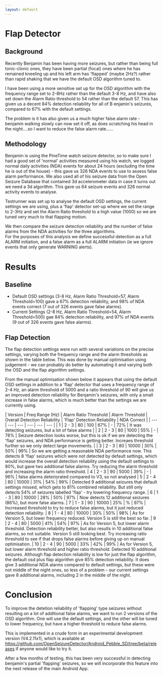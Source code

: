 ```yaml
---
layout: default
---
```


# Flap Detector

## Background
Recently Benjamin has been having more seizures, but rather than being full tonic-clonic ones, they have been partial (focal) ones where he has 
remained kneeling up and his left arm has 'flapped' (maybe 2Hz?) rather than rapid shaking that we have the default OSD algorithm tuned to.

I have been using a more sensitive set up for the OSD algorithm with the frequency range set to 2-8Hz rather than the default 3-8 Hz, and have 
also set down the Alarm Ratio threshold to 54 rather than the default 57.   This has given us a decent 84% detection reliability for all of B
enjamin's seizures, compared to 67% with the default settings.

The problem is it has also given us a much higher false alarm rate - benjamin walking slowly can now set it off, as does scratching his head in 
the night....so I want to reduce the false alarm rate......

## Methodology
Benjamin is using the PineTime watch seizure detector, so to make sure I had a good set of 'normal' activities measured using his watch, we 
logged normal daily activities (NDA) events for about 24 hours (excluding the time he is out of the house) - this gave us 326 NDA events to 
use to assess false alarm performance.   We also used all of his seizure data from the Open Seizure Database that contained 3d accelerometer 
data in case it turns out we need a 3d algorithm.   This gave us 64 seizure events and 326 normal activity events to analyse.

Testrunner was set up to analyse the default OSD settings, the current settings we are using, plus a 'flap' detector set-up where we set the 
range to 2-3Hz and set the Alarm Ratio threshold to a high value (1000) so we are tuned very much to that flapping motion.

We then compare the seizure detection reliability and the number of false alarms from the NDA activities for the three algorithms.  
For the purposes of this analysis we define successful detection as a full ALARM initiation, and a false alarm as a full ALARM initiation 
(ie we ignore events that only generate WARNING alerts).

# Results

## Baseline

  - Default OSD settings (3-8 Hz, Alarm Ratio Threshold=57, Alarm Threshold=100) gave a 67% detection reliability, and 98% of 
  NDA events correct (7 out of 326 events gave false alarms).
  - Current Settings (2-8 Hz, Alarm Ratio Threshold=54, Alarm Threshold=500) gae 84% detection reliability, and 97% of NDA events 
  (9 out of 326 events gave false alarms).

## Flap Detection

The flap detection settings were run with several variations on the precise settings, varying both the frequency range and the alarm thresholds as 
shown in the table below.   This was done by manual optimisation using judgement - we can probably do better by automating it and varying both the 
OSD and the flap algorithm settings.

From the manual optimisation shown below it appears that using the default OSD settings in addition to a 'flap' detector that uses a frequency 
range of 2-4 Hz, an alarm threshold of 5000 and a ratio threshold of 90 will give us an improved detection reliability for Benjamin's seizures, 
with only a small increase in false alarms, which is much better than the settings we are currently using.

  | Version | Freq Range (Hz) | Alarm Ratio Threshold | Alarm Threshold | Overall Detection Reliability | 'Flap' Detection Reliability | NDA Correct |
  | ---     | ---    | --- | --- | --- | --- | 
  | 1       | 2 - 3     | 80 | 100 | 67%  | - | 72% | It was detecting seizures, but a lot of false alarms |
| 2       | 2 - 3     | 80 | 1000 | 55%  | - | 78% | Seizure detection looks worse, but this is ok if we are detecting the 'flap' seizures, and NDA performance is getting better.  Increaes threshold further so we only detect large movements. |
| 3       | 2 - 3     | 80 | 10000 | 30%  | 50% | 99% | So we are getting a reasonable NDA performance now.   This detects 8 'flap' seizures which were not detected by default settings, which would increase the overall detection reliability using the default settings to 80%, but gave two additional false alarms.   Try reducing the alarm threshold and increasing the alarm ratio threshold.
| 4       | 2 - 3     | 90 | 5000 | 39%  | - | 96% | false alarms deteriorated compared to V3, so not analysed
| 5       | 2 - 4     | 80 | 10000 | 31% | 54% | 99% | Detected 9 additional seizures that default settings missed, which gets to 81% combined reliability.   But still only detects 54% of seizures labelled 'flap' - try lowering frequency range.
| 6       | 1 - 3     | 80 | 10000 | 28% | 50% | 97% | Now detects 12 additional seizures (86%), but more false alarms.
| 7       | 1 - 3     | 90 | 10000 | 25% | % | 97% | Incrreased threshold to try to reduce false alarms, but it just reduced detection reliability.
| 8       | 1 - 4     | 80 | 10000 | 30% | 50% | 98% | As for Version 5, but lower frequency reduced.  Version 5 is still the best so far.
| 9       | 2 - 4     | 80 | 5000 | 41% | 54% | 97% | As for Version 5, but lower alarm threshold.  Detection reliability better, but also results in 10 additional false alarms, so not suitable.   Version 5 still looking best.   Try increasing ratio threshold to see if that drops false alarms before giving up on manual optimisation.
| 10       | 2 - 4     | 90 | 5000 | 33% | 42% | 99% | As for Version 5, but lower alarm threshold and higher ratio threshold.  Detected 10 additional seizures.   Although flap detection reliability is low for just the flap algorithm, the default osd plus flap algorithm give 85% detection reliability.   It does give 3 additional NDA alarms compared to default settings, but these were not middle of the night ones, so less of a problem - our current settings gave 8 additional alarms, including 2 in the middle of the night.

# Conclusion

To improve the detetion reliability of 'flapping' type seizures without resulting on a lot of additional false alarms, we want to run 2 
versions of the OSD algorithm.   One will use the default settings, and the other will be tuned to lower frequency, but have a higher threshold 
to reduce false alarms.

This is implemented in a crude form in an experimental development version (V4.2.11x1), which is available at 
https://github.com/OpenSeizureDetector/Android_Pebble_SD/tree/beta/releases if anyone would like to try it.  

After a few months of testing, this has been very successful in detecting benjamin's partial 'flapping' seizures, so we will incorporate this feature
into the next release of the main Android App.

